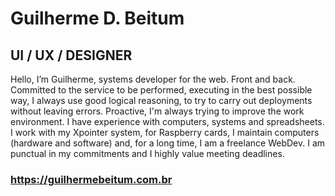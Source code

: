 # Guilherme D. Beitum
## UI / UX / DESIGNER

Hello, I’m Guilherme, systems developer for the web. Front and back. Committed to the service to be performed, executing in the best possible way, I always use good logical reasoning, to try to carry out deployments without leaving errors. Proactive, I'm always trying to improve the work environment. I have experience with computers, systems and spreadsheets. I work with my Xpointer system, for Raspberry cards, I maintain computers (hardware and software) and, for a long time, I am a freelance WebDev. I am punctual in my commitments and I highly value meeting deadlines.

### https://guilhermebeitum.com.br
